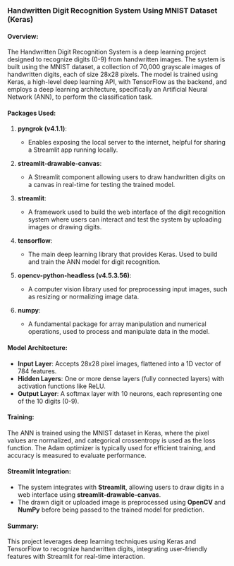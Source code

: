 ### Handwritten Digit Recognition System Using MNIST Dataset (Keras)

#### Overview:
The Handwritten Digit Recognition System is a deep learning project designed to recognize digits (0-9) from handwritten images. The system is built using the MNIST dataset, a collection of 70,000 grayscale images of handwritten digits, each of size 28x28 pixels. The model is trained using Keras, a high-level deep learning API, with TensorFlow as the backend, and employs a deep learning architecture, specifically an Artificial Neural Network (ANN), to perform the classification task.

#### Packages Used:
1. **pyngrok (v4.1.1)**: 
   - Enables exposing the local server to the internet, helpful for sharing a Streamlit app running locally.
  
2. **streamlit-drawable-canvas**: 
   - A Streamlit component allowing users to draw handwritten digits on a canvas in real-time for testing the trained model.
  
3. **streamlit**: 
   - A framework used to build the web interface of the digit recognition system where users can interact and test the system by uploading images or drawing digits.

4. **tensorflow**: 
   - The main deep learning library that provides Keras. Used to build and train the ANN model for digit recognition.
  
5. **opencv-python-headless (v4.5.3.56)**: 
   - A computer vision library used for preprocessing input images, such as resizing or normalizing image data.
  
6. **numpy**: 
   - A fundamental package for array manipulation and numerical operations, used to process and manipulate data in the model.

#### Model Architecture:
- **Input Layer**: Accepts 28x28 pixel images, flattened into a 1D vector of 784 features.
- **Hidden Layers**: One or more dense layers (fully connected layers) with activation functions like ReLU.
- **Output Layer**: A softmax layer with 10 neurons, each representing one of the 10 digits (0-9).
  
#### Training:
The ANN is trained using the MNIST dataset in Keras, where the pixel values are normalized, and categorical crossentropy is used as the loss function. The Adam optimizer is typically used for efficient training, and accuracy is measured to evaluate performance.

#### Streamlit Integration:
- The system integrates with **Streamlit**, allowing users to draw digits in a web interface using **streamlit-drawable-canvas**.
- The drawn digit or uploaded image is preprocessed using **OpenCV** and **NumPy** before being passed to the trained model for prediction.

#### Summary:
This project leverages deep learning techniques using Keras and TensorFlow to recognize handwritten digits, integrating user-friendly features with Streamlit for real-time interaction.
